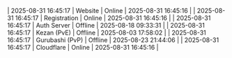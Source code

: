 | 2025-08-31 16:45:17 | Website | Online | 2025-08-31 16:45:16 |
| 2025-08-31 16:45:17 | Registration | Online | 2025-08-31 16:45:16 |
| 2025-08-31 16:45:17 | Auth Server | Offline | 2025-08-18 09:33:31 |
| 2025-08-31 16:45:17 | Kezan (PvE) | Offline | 2025-08-03 17:58:02 |
| 2025-08-31 16:45:17 | Gurubashi (PvP) | Offline | 2025-08-23 21:44:06 |
| 2025-08-31 16:45:17 | Cloudflare | Online | 2025-08-31 16:45:16 |
